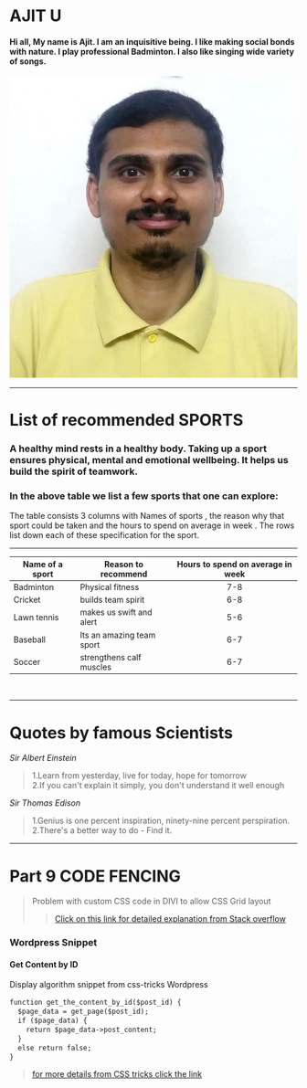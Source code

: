 # AJIT U

#### Hi all, My name is Ajit. I am an inquisitive being. I like making social bonds with nature. I play professional Badminton. I also like singing wide variety of songs.

![Myimage](Ajit.jpg)

---
# List of recommended SPORTS<br>
###  A healthy mind rests in a healthy body. Taking up a sport ensures  physical, mental and emotional wellbeing. It helps us build the spirit of teamwork.

### In the above table we list a few sports that one can explore: <br>
The table consists 3 columns with Names of sports , the reason why that sport could be taken and the hours to spend on average in week . The rows list down each of these specification for the sport.

 --- 
| Name of a sport | Reason to recommend | Hours to spend on average in week |
| --- | --- | :---: |
|Badminton| Physical fitness | 7-8|
|Cricket | builds team spirit |   6-8  |
| Lawn tennis | makes us swift and alert |  5-6  |
| Baseball | Its an amazing team sport | 6-7 |
| Soccer | strengthens calf muscles | 6-7 |
<br>

***
# Quotes by famous Scientists

*Sir Albert Einstein*
>1.Learn from yesterday, live for today, hope for tomorrow<br>
>2.If you can't explain it simply, you don't understand it well enough

*Sir Thomas Edison*
>1.Genius is one percent inspiration, ninety-nine percent perspiration.<br>
>2.There's a better way to do - Find it.

---
#  Part 9 CODE FENCING

> Problem with custom CSS code in DIVI to allow CSS Grid layout 
>>  [Click on this link for detailed explanation from Stack overflow](https://stackoverflow.com/questions/77040490/problem-with-custom-css-code-in-divi-to-allow-css-grid-layout)

### Wordpress Snippet
####  Get Content by ID <br>
Display algorithm snippet from css-tricks Wordpress
```
function get_the_content_by_id($post_id) {
  $page_data = get_page($post_id);
  if ($page_data) {
    return $page_data->post_content;
  }
  else return false;
}

```
> [for more details from CSS tricks click the link](https://css-tricks.com/snippets/wordpress/get-content-by-id/)



